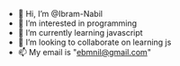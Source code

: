 - 👋 Hi, I’m @Ibram-Nabil
- 👀 I’m interested in programming
- 🌱 I’m currently learning javascript
- 💞️ I’m looking to collaborate on learning js
- 📫 My email is "ebmnil@gmail.com"

<!---
Ibram-Nabil/Ibram-Nabil is a ✨ special ✨ repository because its `README.md` (this file) appears on your GitHub profile.
You can click the Preview link to take a look at your changes.
--->
